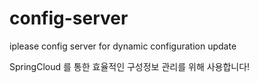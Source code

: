 # config-server
iplease config server for dynamic configuration update

SpringCloud 를 통한 효율적인 구성정보 관리를 위해 사용합니다!
